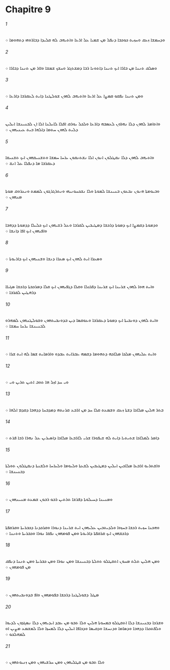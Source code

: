 # Chapitre 9

###### 1
ܘܕܚܡܫܐ ܙܥܩ ܘܚܙܝܬ ܟܘܟܒܐ ܕܢܦܠ ܡܢ ܫܡܝܐ ܥܠ ܐܪܥܐ ܘܐܬܝܗܒ ܠܗ ܩܠܝܕܐ ܕܒܐܪܘܗܝ ܕܬܗܘܡܐ ܀
###### 2
ܘܤܠܩ ܬܢܢܐ ܡܢ ܒܐܪܐ ܐܝܟ ܬܢܢܐ ܕܐܬܘܢܐ ܪܒܐ ܕܡܫܬܓܪ ܘܚܫܟ ܫܡܫܐ ܘܐܐܪ ܡܢ ܬܢܢܐ ܕܒܐܪܐ ܀
###### 3
ܘܡܢ ܬܢܢܐ ܢܦܩܘ ܩܡܨܐ ܥܠ ܐܪܥܐ ܘܐܬܝܗܒ ܠܗܘܢ ܫܘܠܛܢܐ ܕܐܝܬ ܠܥܩܪܒܐ ܕܐܪܥܐ ܀
###### 4
ܘܐܬܐܡܪ ܠܗܘܢ ܕܠܐ ܢܗܪܘܢ ܠܥܤܒܗ ܕܐܪܥܐ ܘܠܟܠ ܝܘܪܩ ܐܦܠܐ ܠܐܝܠܢܐ ܐܠܐ ܐܢ ܠܒܢܝܢܫܐ ܐܝܠܝܢ ܕܠܝܬ ܠܗܘܢ ܚܬܡܐ ܕܐܠܗܐ ܒܝܬ ܥܝܢܝܗܘܢ ܀
###### 5
ܘܐܬܝܗܒ ܠܗܘܢ ܕܠܐ ܢܩܛܠܘܢ ܐܢܘܢ ܐܠܐ ܢܫܬܢܩܘܢ ܝܪܚܐ ܚܡܫܐ ܘܬܫܢܝܩܗܘܢ ܐܝܟ ܬܫܢܝܩܐ ܕܥܩܪܒܐ ܡܐ ܕܢܦܠܐ ܥܠ ܐܢܫ ܀
###### 6
ܘܒܝܘܡܬܐ ܗܢܘܢ ܢܒܥܘܢ ܒܢܝܢܫܐ ܠܡܘܬܐ ܘܠܐ ܢܫܟܚܘܢܝܗܝ ܘܢܬܪܓܪܓܘܢ ܠܡܡܬ ܘܢܥܪܘܩ ܡܘܬܐ ܡܢܗܘܢ ܀
###### 7
ܘܕܡܘܬܐ ܕܩܡܨܐ ܐܝܟ ܕܡܘܬܐ ܕܪܟܫܐ ܕܡܛܝܒܝܢ ܠܩܪܒܐ ܘܥܠ ܪܫܝܗܘܢ ܐܝܟ ܟܠܝܠܐ ܕܕܡܘܬܐ ܕܕܗܒܐ ܘܐܦܝܗܘܢ ܐܝܟ ܐܦܐ ܕܐܢܫܐ ܀
###### 8
ܘܤܥܪܐ ܐܝܬ ܠܗܘܢ ܐܝܟ ܤܥܪܐ ܕܢܫܐ ܘܫܢܝܗܘܢ ܐܝܟ ܕܐܪܝܘܬܐ ܀
###### 9
ܘܐܝܬ ܗܘܐ ܠܗܘܢ ܫܪܝܢܐ ܐܝܟ ܫܪܝܢܐ ܕܦܪܙܠܐ ܘܩܠܐ ܕܓܦܝܗܘܢ ܐܝܟ ܩܠܐ ܕܡܪܟܒܬܐ ܕܪܟܫܐ ܤܓܝܐܐ ܕܪܗܛܝܢ ܠܩܪܒܐ ܀
###### 10
ܘܐܝܬ ܠܗܘܢ ܕܘܢܒܝܬܐ ܐܝܟ ܕܡܘܬܐ ܕܥܩܪܒܐ ܘܥܘܩܤܐ ܕܝܢ ܒܕܘܢܒܝܬܗܘܢ ܘܫܘܠܛܢܗܘܢ ܠܡܗܪܘ ܠܒܢܝܢܫܐ ܝܪܚܐ ܚܡܫܐ ܀
###### 11
ܘܐܝܬ ܥܠܝܗܘܢ ܡܠܟܐ ܡܠܐܟܗ ܕܬܗܘܡܐ ܕܫܡܗ ܥܒܪܐܝܬ ܥܒܕܘ ܘܐܪܡܐܝܬ ܫܡܐ ܠܗ ܐܝܬ ܫܪܐ ܀
###### 12
ܘܝ ܚܕ ܐܙܠ ܗܐ ܬܘܒ ܐܬܝܢ ܬܪܝܢ ܘܝ ܀
###### 13
ܒܬܪ ܗܠܝܢ ܡܠܐܟܐ ܕܫܬܐ ܙܥܩ ܘܫܡܥܬ ܩܠܐ ܚܕ ܡܢ ܐܪܒܥ ܩܪܢܬܗ ܕܡܕܒܚܐ ܕܕܗܒܐ ܕܩܕܡ ܐܠܗܐ ܀
###### 14
ܕܐܡܪ ܠܡܠܐܟܐ ܫܬܝܬܝܐ ܕܐܝܬ ܠܗ ܫܝܦܘܪܐ ܫܪܝ ܠܐܪܒܥܐ ܡܠܐܟܐ ܕܐܤܝܪܝܢ ܥܠ ܢܗܪܐ ܪܒܐ ܦܪܬ ܀
###### 15
ܘܐܫܬܪܝܘ ܐܪܒܥܐ ܡܠܐܟܝܢ ܐܝܠܝܢ ܕܡܛܝܒܝܢ ܠܫܥܬܐ ܘܠܝܘܡܐ ܘܠܝܪܚܐ ܘܠܫܢܬܐ ܕܢܩܛܠܘܢ ܬܘܠܬܐ ܕܒܢܝܢܫܐ ܀
###### 16
ܘܡܢܝܢܐ ܕܚܝܠܘܬܐ ܕܦܪܫܐ ܬܪܬܝܢ ܪܒܘ ܪܒܘܢ ܫܡܥܬ ܡܢܝܢܗܘܢ ܀
###### 17
ܘܗܟܢܐ ܚܙܝܬ ܪܟܫܐ ܒܚܙܘܐ ܘܠܕܝܬܒܝܢ ܥܠܝܗܘܢ ܐܝܬ ܫܪܝܢܐ ܕܢܘܪܐ ܘܩܪܟܕܢܐ ܕܟܒܪܝܬܐ ܘܩܪܩܦܬܐ ܕܪܟܫܗܘܢ ܐܝܟ ܩܪܩܦܬܐ ܕܐܪܝܘܬܐ ܘܡܢ ܦܘܡܗܘܢ ܢܦܩܐ ܢܘܪܐ ܘܟܒܪܝܬܐ ܘܬܢܢܐ ܀
###### 18
ܘܡܢ ܗܠܝܢ ܬܠܬ ܡܚܘܢ ܐܬܩܛܠܘ ܬܘܠܬܐ ܕܒܢܝܢܫܐ ܘܡܢ ܢܘܪܐ ܘܡܢ ܟܒܪܝܬܐ ܘܡܢ ܬܢܢܐ ܕܢܦܩ ܡܢ ܦܘܡܗܘܢ ܀
###### 19
ܡܛܠ ܕܫܘܠܛܢܐ ܕܪܟܫܐ ܒܦܘܡܗܘܢ ܘܐܦ ܒܕܘܢܒܝܬܗܘܢ ܀
###### 20
ܘܫܪܟܐ ܕܒܢܝܢܫܐ ܕܠܐ ܐܬܩܛܠܘ ܒܡܚܘܬܐ ܗܠܝܢ ܘܠܐ ܬܒܘ ܡܢ ܥܒܕ ܐܝܕܝܗܘܢ ܕܠܐ ܢܤܓܕܘܢ ܠܕܝܘܐ ܘܠܦܬܟܪܐ ܕܕܗܒܐ ܘܕܤܐܡܐ ܘܕܢܚܫܐ ܘܕܩܝܤܐ ܘܕܟܐܦܐ ܐܝܠܝܢ ܕܠܐ ܠܡܚܙܐ ܘܠܐ ܠܡܫܡܥ ܡܨܝܢ ܐܘ ܠܡܗܠܟܘ ܀
###### 21
ܘܠܐ ܬܒܘ ܡܢ ܩܛܠܝܗܘܢ ܘܡܢ ܚܪܫܝܗܘܢ ܘܡܢ ܙܢܝܘܬܗܘܢ ܀

